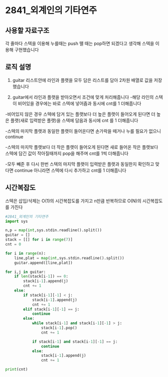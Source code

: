 # 2841_외계인의 기타연주

## 사용할 자료구조

각 줄마다 스텍을 이용해 누를때는 push 뗄 때는 pop하면 되겠다고 생각해 스텍을 이용해 구현했습니다

## **로직 설명**
1. guitar 리스트안에 라인과 플랫을 모두 담은 리스트를 담아 2차원 배열로 값을 저장했습니다

2. guitar에서 라인과 플랫을 받아오면서 조건에 맞게 처리해줍니다
-해당 라인의 스텍이 비어있을 경우에는 바로 스텍에 넣어줌과 동시에 cnt를 1 더해줍니다

-비어있지 않은 경우 스텍에 담겨 있는 플랫보다 더 높은 플랫이 들어오게 된다면 더 높은 플랫(새로 입력받은 플랫)을 스텍에 담음과 동시에 cnt 를 1 더해줍니다

-스텍의 마지막 플랫과 동일한 플랫이 들어온다면 손가락을 떼거나 누를 필요가 없으니 continue

-스텍의 마지막 플랫보다 더 작은 플랫이 들어오게 된다면 새로 들어온 작은 플랫보다 스텍에 담긴 값이 작아질때까지 pop을 해주며 cnt를 1씩 더해줍니다

-모두 빼준 후 다시 한번 스텍의 마지막 플랫이 입력받은 플랫과 동일한지 확인하고 맞다면 continue 아니라면 스텍에 다시 추가하고 cnt를 1 더해줍니다



## **시간복잡도**

스텍은 삽입/삭제는 O(1)의 시간복잡도를 가지고 n만큼 반복하므로 O(N)의 시간복잡도를 가진다

```python
#2841_외계인의 기타연주
import sys

n,p = map(int,sys.stdin.readline().split())
guitar = []
stack = [[] for i in range(7)]
cnt = 0

for i in range(n):
    line,plat = map(int,sys.stdin.readline().split())
    guitar.append([line,plat])

for i,j in guitar:
    if len(stack[i-1]) == 0:
        stack[i-1].append(j)
        cnt += 1
    else:
        if stack[i-1][-1] < j:
            stack[i-1].append(j)
            cnt += 1
        elif stack[i-1][-1] == j:
            continue
        else:
            while stack[i-1] and stack[i-1][-1] > j:
                stack[i-1].pop()
                cnt += 1

            if stack[i-1] and stack[i-1][-1] == j:
                continue
            else:
                stack[i-1].append(j)
                cnt += 1

print(cnt)